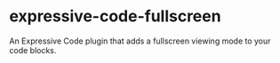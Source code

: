 # expressive-code-fullscreen
An Expressive Code plugin that adds a fullscreen viewing mode to your code blocks.
